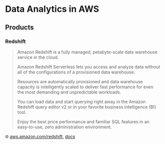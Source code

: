 # Data Analytics in AWS

## Products

### Redshift

> Amazon Redshift is a fully managed, petabyte-scale data warehouse service in the cloud.
>
> Amazon Redshift Serverless lets you access and analyze data without all of the configurations of a provisioned data warehouse.
>
> Resources are automatically provisioned and data warehouse capacity is intelligently scaled to deliver fast performance for even the most demanding and unpredictable workloads.
>
> You can load data and start querying right away in the Amazon Redshift query editor v2 or in your favorite business intelligence (BI) tool.
>
> Enjoy the best price performance and familiar SQL features in an easy-to-use, zero administration environment.

🌐 [aws.amazon.com/redshift](https://aws.amazon.com/redshift/), [docs](https://docs.aws.amazon.com/redshift/latest/mgmt/welcome.html)
